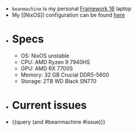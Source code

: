 - `beanmachine` is  my personal [Framework 16](https://frame.work/products/laptop16-diy-amd-7040) laptop
- My [[NixOS]] configuration can be found [here](https://github.com/UvixCreative/beanlaptop)
- # Specs
	- OS: NixOS unstable
	- CPU: AMD Ryzen 9 7940HS
	- GPU: AMD RX 7700S
	- Memory: 32 GB Crucial DDR5-5600
	- Storage: 2TB WD Black SN770
- # Current issues
- {{query (and #beanmachine #issue)}}